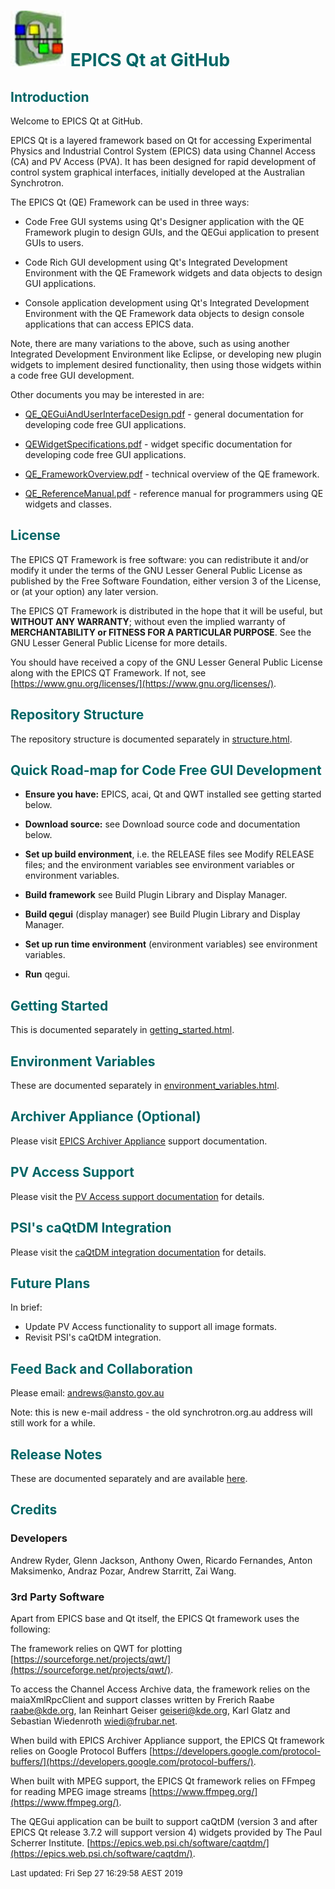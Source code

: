 # ![](epicsqt_logo.png?raw=true) <span style='color:#006666'>EPICS Qt at GitHub</span>


## <a name="Introduction"></a><span style='color:#006666'>Introduction</span>

Welcome to EPICS Qt at GitHub.

EPICS Qt is a layered framework based on Qt for accessing Experimental Physics and
Industrial Control System (EPICS) data using Channel Access (CA) and PV Access (PVA).
It has been designed for rapid development of control system graphical interfaces,
initially developed at the Australian Synchrotron.

The EPICS Qt (QE) Framework can be used in three ways:

* Code Free GUI systems using Qt's Designer application with the QE Framework plugin
to design GUIs, and the QEGui application to present GUIs to users.

* Code Rich GUI development using Qt's Integrated Development Environment with the
QE Framework widgets and data objects to design GUI applications.

* Console application development using Qt's Integrated Development Environment
with the QE Framework data objects to design console applications that can access
EPICS data.

Note, there are many variations to the above, such as using another Integrated
Development Environment like Eclipse, or developing new plugin widgets to implement
desired functionality, then using those widgets within a code free GUI development.

Other documents you may be interested in are:

* [QE_QEGuiAndUserInterfaceDesign.pdf](https://github.com/qtepics/qeframework/blob/master/documentation/QE_QEGuiAndUserInterfaceDesign.pdf) -
general documentation for developing code free GUI applications.

* [QEWidgetSpecifications.pdf](https://github.com/qtepics/qeframework/blob/master/documentation/QEWidgetSpecifications.pdf) -
widget specific documentation for developing code free GUI applications.

* [QE_FrameworkOverview.pdf](https://github.com/qtepics/qeframework/blob/master/documentation/QE_FrameworkOverview.pdf) -
technical overview of the QE framework.

* [QE_ReferenceManual.pdf](https://github.com/qtepics/qeframework/blob/master/documentation/QE_ReferenceManual.pdf) -
reference manual for programmers using QE widgets and classes.


## <a name="License"></a><span style='color:#006666'>License</span>

The EPICS QT Framework is free software: you can redistribute it and/or modify it
under the terms of the GNU Lesser General Public License as published by the Free
Software Foundation, either version 3 of the License, or (at your option) any
later version.

The EPICS QT Framework is distributed in the hope that it will be useful, but
__WITHOUT ANY WARRANTY__; without even the implied warranty of __MERCHANTABILITY
or FITNESS FOR A PARTICULAR PURPOSE__.
See the GNU Lesser General Public License for more details.

You should have received a copy of the GNU Lesser General Public License along
with the EPICS QT Framework.
If not, see [https://www.gnu.org/licenses/](https://www.gnu.org/licenses/).


## <a name="Structure"></a><span style='color:#006666'>Repository Structure</span>

The repository structure is documented separately in
[structure.html](structure.html).


## <a name="RoadMap"></a><span style='color:#006666'>Quick Road-map for Code Free GUI Development</span>

* __Ensure you have:__ EPICS, acai, Qt and QWT installed see getting started below.

* __Download source:__ see Download source code and documentation below.

* __Set up build environment__, i.e. the RELEASE files see Modify RELEASE files;
and the environment variables see environment variables or environment variables.

* __Build framework__ see Build Plugin Library and Display Manager.

* __Build qegui__ (display manager) see Build Plugin Library and Display Manager.

* __Set up run time environment__ (environment variables) see environment variables.

* __Run__ qegui.


## <a name="Headless"></a><span style='color:#006666'>Getting Started</span>

This is documented separately in
[getting_started.html](getting_started.html).


## <a name="Environment_Variables"></a><span style='color:#006666'>Environment Variables</span>

These are documented separately in
[environment_variables.html](environment_variables.html).


## <span style='color:#006666'>Archiver Appliance (Optional)</span>

Please visit [EPICS Archiver Appliance](archiver_appliance.html) support documentation.


## <span style='color:#006666'>PV Access Support</span>

Please visit the [PV Access support documentation](pv_access.html) for details.


## <span style='color:#006666'>PSI's caQtDM Integration</span>

Please visit the [caQtDM integration documentation](caqtdm_integration.html) for details.


## <a name="Collaboration"></a><span style='color:#006666'>Future Plans</span>

In brief:
- Update PV Access functionality to support all image formats.
- Revisit PSI's caQtDM integration.


## <a name="Collaboration"></a><span style='color:#006666'>Feed Back and Collaboration</span>

Please email: [andrews@ansto.gov.au](andrews@ansto.gov.au)

Note: this is new e-mail address - the old synchrotron.org.au address will still
work for a while.


## <a name="Release_Notes"></a><span style='color:#006666'>Release Notes</span>

These are documented separately and are available [here](release_notes.html).

## <a name="Credits"></a><span style='color:#006666'>Credits</span>

### Developers

Andrew Ryder, Glenn Jackson, Anthony Owen, Ricardo Fernandes, Anton Maksimenko,
Andraz Pozar, Andrew Starritt, Zai Wang.

### 3rd Party Software

Apart from EPICS base and Qt itself, the EPICS Qt framework uses the following:

The framework relies on QWT for plotting
[https://sourceforge.net/projects/qwt/](https://sourceforge.net/projects/qwt/).

To access the Channel Access Archive data, the framework relies on the
maiaXmlRpcClient and support classes written by Frerich Raabe <raabe@kde.org>,
Ian Reinhart Geiser <geiseri@kde.org>, Karl Glatz and
Sebastian Wiedenroth <wiedi@frubar.net>.

When build with EPICS Archiver Appliance support, the EPICS Qt framework relies
on Google Protocol Buffers
[https://developers.google.com/protocol-buffers/](https://developers.google.com/protocol-buffers/).

When built with MPEG support, the EPICS Qt framework relies on FFmpeg for reading
MPEG image streams [https://www.ffmpeg.org/](https://www.ffmpeg.org/).

The QEGui application can be built to support caQtDM (version 3 and after
EPICS Qt release 3.7.2 will support version 4) widgets provided by The Paul
Scherrer Institute.
[https://epics.web.psi.ch/software/caqtdm/](https://epics.web.psi.ch/software/caqtdm/).


<font size="-1">Last updated: Fri Sep 27 16:29:58 AEST 2019</font>
<br>

